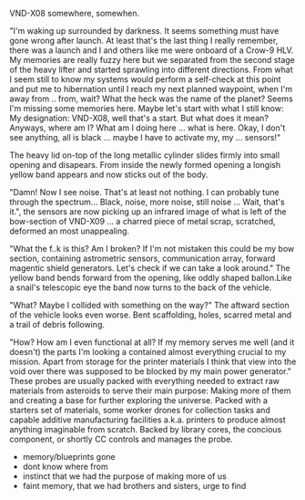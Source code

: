 
VND-X08 somewhere, somewhen. 

"I'm waking up surrounded by darkness. It seems something must have gone wrong after launch. At least that's the last thing I really remember, there was a launch and I and others like me were onboard of a Crow-9 HLV. My memories are really fuzzy here but we separated from the second stage of the heavy lifter and started sprawling into different directions. From what I seem still to know my systems would perform a self-check at this point and put me to hibernation until I reach my next planned waypoint, when I'm away from .. from, wait? What the heck was the name of the planet? Seems I'm missing some memories here. 
Maybe let's start with what I still know: My designation: VND-X08, well that's a start. But what does it mean? Anyways, where am I? What am I doing here ... what is here. Okay, I don't see anything, all is black ... maybe I have to activate my, my ... sensors!"

The heavy lid on-top of the long metallic cylinder slides firmly into small opening and disapears. From inside the newly formed opening a longish yellow band appears and now sticks out of the body. 

"Damn! Now I see noise. That's at least not nothing. I can probably tune through the spectrum... Black, noise, more noise, still noise ... Wait, that's it.", the sensors are now picking up an infrared image of what is left of the bow-section of VND-X09 ... a charred piece of metal scrap, scratched, deformed an most unappealing. 

"What the f..k is this? Am I broken? If I'm not mistaken this could be my bow section, containing astrometric sensors, communication array, forward magentic shield generators. Let's check if we can take a look around." The yellow band bends forward from the opening, like oddly shaped ballon.Like a snail's telescopic eye the band now turns to the back of the vehicle. 

"What? Maybe I collided with something on the way?" The aftward section of the vehicle looks even worse. Bent scaffolding, holes, scarred metal and a trail of debris following.

"How? How am I even functional at all? If my memory serves me well (and it doesn't) the parts I'm looking a contained almost everything crucial to my mission. Apart from storage for the printer materials I think that view into the void over there was supposed to be blocked by my main power generator."
These probes are usually packed with everything needed to extract raw materials from asteroids to serve their main purpose: Making more of them and creating a base for further exploring the universe. Packed with a starters set of materials, some worker drones for collection tasks and capable additive manufacturing facilities a.k.a. printers to produce almost anything imaginable from scratch. Backed by library cores, the concious component, or shortly CC controls and manages the probe.

* memory/blueprints gone
* dont know where from
* instinct that we had the purpose of making more of us
* faint memory, that we had brothers and sisters, urge to find







